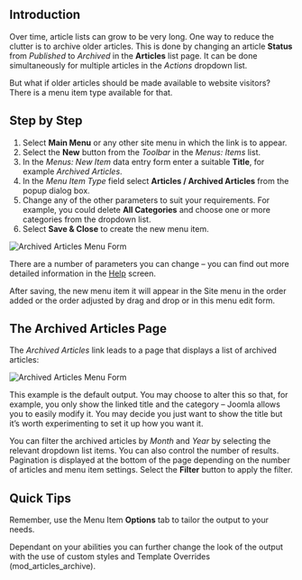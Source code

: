 <!-- Filename: J4.x:How_to_Create_a_Menu_Item_to_View_Archived_Articles / Display title: Archived Articles -->

## Introduction

Over time, article lists can grow to be very long. One way to reduce the
clutter is to archive older articles. This is done by changing an article
**Status** from *Published* to *Archived* in the **Articles** list page. It
can be done simultaneously for multiple articles in the *Actions* dropdown list.

But what if older articles should be made available to website visitors? There
is a menu item type available for that.

## Step by Step

1. Select **Main Menu** or any other site menu in which the link is to appear.
1. Select the **New** button from the *Toolbar* in the *Menus: Items* list.
1. In the *Menus: New Item* data entry form enter a suitable **Title**, for
example *Archived Articles*.
1. In the *Menu Item Type* field select **Articles / Archived Articles** from
the popup dialog box.
1. Change any of the other parameters to suit your requirements. For example,
you could delete **All Categories** and choose one or more categories from
the dropdown list.
1. Select **Save & Close** to create the new menu item.

![Archived Articles Menu Form](../../../en/images/menus/menus-articles-archived.png "Archived Articles Menu Form")

There are a number of parameters you can change – you can find out more
detailed information in the
[Help](jdocmanual?article=help/menu-items/menu-item-article-archived "Menu Item: Archived Article") screen.

After saving, the new menu item it will appear in the Site menu in the order
added or the order adjusted by drag and drop or in this menu edit form.

## The Archived Articles Page

The *Archived Articles* link leads to a page that displays a list of archived
articles:

![Archived Articles Menu Form](../../../en/images/menus/menus-articles-archived-display.png "Archived Articles Menu Form")

This example is the default output. You may choose to alter this so
that, for example, you only show the linked title and the category –
Joomla allows you to easily modify it. You may decide you just want to
show the title but it’s worth experimenting to set it up how you want
it.

You can filter the archived articles by *Month* and *Year* by selecting the
relevant dropdown list items. You can also control the number of results.
Pagination is displayed at the bottom of the page depending on the number of
articles and menu item settings. Select the **Filter** button to apply the
filter.

## Quick Tips

Remember, use the Menu Item **Options** tab to tailor the output to your
needs.

Dependant on your abilities you can further change the look of the
output with the use of custom styles and Template Overrides
(mod_articles_archive).
